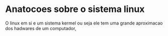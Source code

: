 # Anatocoes sobre o sistema linux

O linux em si e um sistema kermel ou seja ele tem uma grande aproximacao dos hadwares de um computador, 